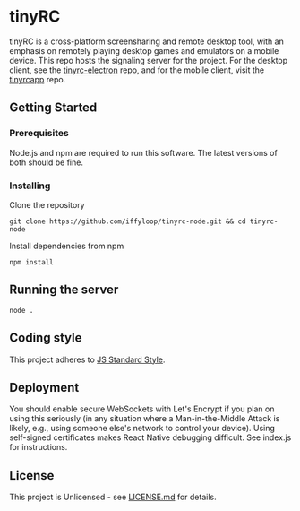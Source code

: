 # tinyRC

tinyRC is a cross-platform screensharing and remote desktop tool, with an emphasis on remotely playing desktop games and emulators on a mobile device.
This repo hosts the signaling server for the project. For the desktop client, see the [tinyrc-electron](https://github.com/iffyloop/tinyrc-electron) repo, and for the mobile client, visit the [tinyrcapp](https://github.com/iffyloop/tinyrcapp) repo.

## Getting Started

### Prerequisites

Node.js and npm are required to run this software. The latest versions of both should be fine.

### Installing

Clone the repository

```
git clone https://github.com/iffyloop/tinyrc-node.git && cd tinyrc-node
```

Install dependencies from npm

```
npm install
```

## Running the server

```
node .
```

## Coding style

This project adheres to [JS Standard Style](https://standardjs.com).

## Deployment

You should enable secure WebSockets with Let's Encrypt if you plan on using this seriously (in any situation where a Man-in-the-Middle Attack is likely, e.g., using someone else's network to control your device). Using self-signed certificates makes React Native debugging difficult. See index.js for instructions.

## License

This project is Unlicensed - see [LICENSE.md](LICENSE.md) for details.
